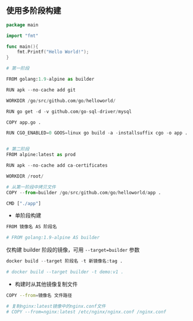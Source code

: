 <!--
 * @Description: 
 * @Version: 1.0
 * @Author: DaLao
 * @Email: dalao_li@163.com
 * @Date: 2021-03-15 14:09:06
 * @LastEditors: DaLao
 * @LastEditTime: 2021-12-13 20:29:07
-->

## 使用多阶段构建

```go
package main

import "fmt"

func main(){
    fmt.Printf("Hello World!");
}
```

```py
# 第一阶段

FROM golang:1.9-alpine as builder

RUN apk --no-cache add git

WORKDIR /go/src/github.com/go/helloworld/

RUN go get -d -v github.com/go-sql-driver/mysql

COPY app.go .

RUN CGO_ENABLED=0 GOOS=linux go build -a -installsuffix cgo -o app .


# 第二阶段
FROM alpine:latest as prod

RUN apk --no-cache add ca-certificates

WORKDIR /root/

# 从第一阶段中拷贝文件
COPY --from=builder /go/src/github.com/go/helloworld/app .

CMD ["./app"]
```


- 单阶段构建

```py
FROM 镜像名 AS 阶段名

# FROM golang:1.9-alpine AS builder
```

仅构建 builder 阶段的镜像，可用 `--target=builder` 参数

```py
docker build --target 阶段名 -t 新镜像名:tag .

# docker build --target builder -t demo:v1 .
```

- 构建时从其他镜像复制文件

```sh
COPY --from=镜像名 文件路径

# 复制nginx:latest镜像中的nginx.conf文件
# COPY --from=nginx:latest /etc/nginx/nginx.conf /nginx.conf
```